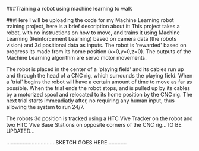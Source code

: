 ###Training a robot using machine learning to walk

###Here I will be uploading the code for my Machine Learning robot training project, here is a brief description about it: This project takes a robot, with no instructions on how to move, and trains it using Machine Learning (Reinforcement Learning) based on camera data (the robots vision) and 3d positional data as inputs. The robot is 'rewarded' based on progress its made from its home position (x=0,y=0,z=0). The outputs of the Machine Learning algorithm are servo motor movements.

The robot is placed in the center of a 'playing field' and its cables run up and through the head of a CNC rig, which surrounds the playing field. When a 'trial' begins the robot will have a certain amount of time to move as far as possible. When the trial ends the robot stops, and is pulled up by its cables by a motorized spool and relocated to its home position by the CNC rig. The next trial starts immeadiatly after, no requiring any human input, thus allowing the system to run 24/7.

The robots 3d position is tracked using a HTC Vive Tracker on the robot and two HTC Vive Base Stations on opposite corners of the CNC rig...TO BE UPDATED...

.................................SKETCH GOES HERE.............
